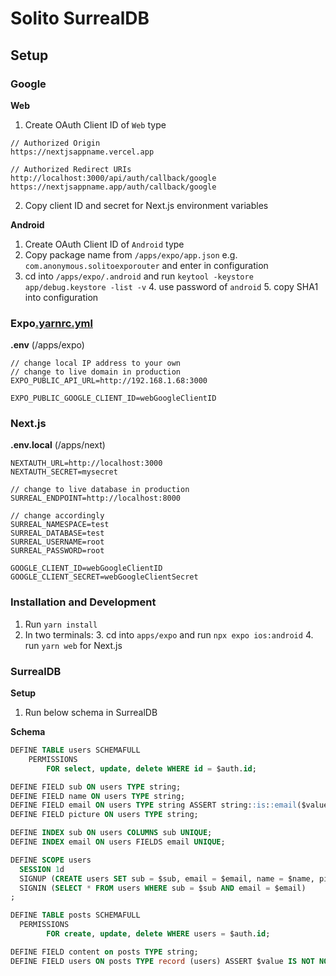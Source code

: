 # Solito SurrealDB

## Setup

### Google
**Web**
1. Create OAuth Client ID of `Web` type
```
// Authorized Origin 
https://nextjsappname.vercel.app

// Authorized Redirect URIs
http://localhost:3000/api/auth/callback/google
https://nextjsappname.app/auth/callback/google
```
2. Copy client ID and secret for Next.js environment variables

**Android**
1. Create OAuth Client ID of `Android` type
2. Copy package name from `/apps/expo/app.json` e.g. `com.anonymous.solitoexporouter` and enter in configuration
3. cd into `/apps/expo/.android` and run `keytool -keystore app/debug.keystore -list -v`
   4. use password of `android`
   5. copy SHA1 into configuration

### Expo[.yarnrc.yml](.yarnrc.yml)
**.env** (/apps/expo)
```
// change local IP address to your own
// change to live domain in production
EXPO_PUBLIC_API_URL=http://192.168.1.68:3000

EXPO_PUBLIC_GOOGLE_CLIENT_ID=webGoogleClientID
```

### Next.js
**.env.local** (/apps/next)
```
NEXTAUTH_URL=http://localhost:3000
NEXTAUTH_SECRET=mysecret

// change to live database in production
SURREAL_ENDPOINT=http://localhost:8000

// change accordingly
SURREAL_NAMESPACE=test
SURREAL_DATABASE=test
SURREAL_USERNAME=root
SURREAL_PASSWORD=root

GOOGLE_CLIENT_ID=webGoogleClientID
GOOGLE_CLIENT_SECRET=webGoogleClientSecret
```

### Installation and Development
1. Run `yarn install`
2. In two terminals:
   3. cd into `apps/expo` and run `npx expo ios:android`
   4. run `yarn web` for Next.js

### SurrealDB
**Setup**
1. Run below schema in SurrealDB

**Schema**
```sql
DEFINE TABLE users SCHEMAFULL
	PERMISSIONS
		FOR select, update, delete WHERE id = $auth.id;

DEFINE FIELD sub ON users TYPE string;
DEFINE FIELD name ON users TYPE string;
DEFINE FIELD email ON users TYPE string ASSERT string::is::email($value);
DEFINE FIELD picture ON users TYPE string;

DEFINE INDEX sub ON users COLUMNS sub UNIQUE;
DEFINE INDEX email ON users FIELDS email UNIQUE;

DEFINE SCOPE users
  SESSION 1d
  SIGNUP (CREATE users SET sub = $sub, email = $email, name = $name, picture = $picture)
  SIGNIN (SELECT * FROM users WHERE sub = $sub AND email = $email)
;

DEFINE TABLE posts SCHEMAFULL
  PERMISSIONS
		FOR create, update, delete WHERE users = $auth.id;

DEFINE FIELD content on posts TYPE string;
DEFINE FIELD users ON posts TYPE record (users) ASSERT $value IS NOT NONE;
```
